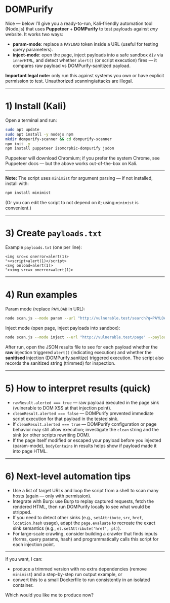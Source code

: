 # DOMPurify

Nice — below I’ll give you a ready-to-run, Kali-friendly automation tool (Node.js) that uses **Puppeteer** + **DOMPurify** to test payloads against *any* website. It works two ways:

* **param-mode**: replace a `PAYLOAD` token inside a URL (useful for testing query parameters).
* **inject-mode**: open the page, inject payloads into a safe sandbox `div` via `innerHTML`, and detect whether `alert()` (or script execution) fires — it compares raw payload vs DOMPurify-sanitized payload.

**Important legal note:** only run this against systems you own or have explicit permission to test. Unauthorized scanning/attacks are illegal.

---

# 1) Install (Kali)

Open a terminal and run:

```bash
sudo apt update
sudo apt install -y nodejs npm
mkdir dompurify-scanner && cd dompurify-scanner
npm init -y
npm install puppeteer isomorphic-dompurify jsdom
```

Puppeteer will download Chromium; if you prefer the system Chrome, see Puppeteer docs — but the above works out-of-the-box on Kali.

---



**Note:** The script uses `minimist` for argument parsing — if not installed, install with:

```bash
npm install minimist
```

(Or you can edit the script to not depend on it; using `minimist` is convenient.)

---

# 3) Create `payloads.txt`

Example `payloads.txt` (one per line):

```
<img src=x onerror=alert(1)>
"><script>alert(1)</script>
<svg onload=alert(1)>
"><img src=x onerror=alert(1)>
```

---

# 4) Run examples

Param mode (replace `PAYLOAD` in URL):

```bash
node scan.js --mode param --url "http://vulnerable.test/search?q=PAYLOAD" --payloads payloads.txt --out param-results.json
```

Inject mode (open page, inject payloads into sandbox):

```bash
node scan.js --mode inject --url "http://vulnerable.test/page" --payloads payloads.txt --out inject-results.json
```

After run, open the JSON results file to see for each payload whether the **raw** injection triggered `alert()` (indicating execution) and whether the **sanitised** injection (DOMPurify.sanitize) triggered execution. The script also records the sanitized string (trimmed) for inspection.

---

# 5) How to interpret results (quick)

* `rawResult.alerted === true` — raw payload executed in the page sink (vulnerable to DOM XSS at that injection point).
* `cleanResult.alerted === false` — DOMPurify prevented immediate script execution for that payload in the tested sink.
* If `cleanResult.alerted === true` — DOMPurify configuration or page behavior may still allow execution; investigate the `clean` string and the sink (or other scripts rewriting DOM).
* If the page itself modified or escaped your payload before you injected (param-mode), `bodyContains` in results helps show if payload made it into page HTML.

---

# 6) Next-level automation tips

* Use a list of target URLs and loop the script from a shell to scan many hosts (again — only with permission).
* Integrate with Burp: use Burp to replay captured requests, fetch the rendered HTML, then run DOMPurify locally to see what would be stripped.
* If you need to detect other sinks (e.g., `setAttribute`, `src`, `href`, `location.hash` usage), adapt the `page.evaluate` to recreate the exact sink semantics (e.g., `el.setAttribute('href', pl)`).
* For large-scale crawling, consider building a crawler that finds inputs (forms, query params, hash) and programmatically calls this script for each injection point.

---

If you want, I can:

* produce a trimmed version with no extra dependencies (remove `minimist`) and a step-by-step run output example, or
* convert this to a small Dockerfile to run consistently in an isolated container.

Which would you like me to produce now?
